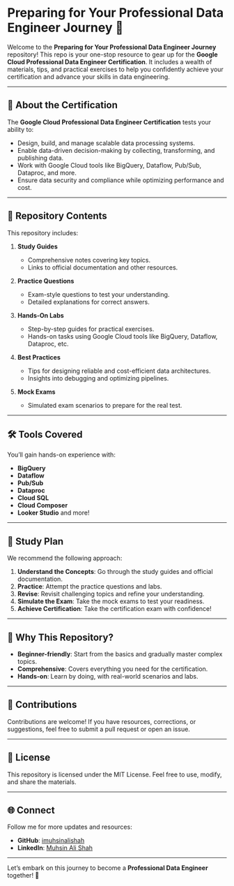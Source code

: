  
# Preparing for Your Professional Data Engineer Journey 🚀

Welcome to the **Preparing for Your Professional Data Engineer Journey** repository! This repo is your one-stop resource to gear up for the **Google Cloud Professional Data Engineer Certification**. It includes a wealth of materials, tips, and practical exercises to help you confidently achieve your certification and advance your skills in data engineering.

---

## 📘 About the Certification

The **Google Cloud Professional Data Engineer Certification** tests your ability to:

- Design, build, and manage scalable data processing systems.
- Enable data-driven decision-making by collecting, transforming, and publishing data.
- Work with Google Cloud tools like BigQuery, Dataflow, Pub/Sub, Dataproc, and more.
- Ensure data security and compliance while optimizing performance and cost.

---

## 📂 Repository Contents

This repository includes:

1. **Study Guides**
   - Comprehensive notes covering key topics.
   - Links to official documentation and other resources.

2. **Practice Questions**
   - Exam-style questions to test your understanding.
   - Detailed explanations for correct answers.

3. **Hands-On Labs**
   - Step-by-step guides for practical exercises.
   - Hands-on tasks using Google Cloud tools like BigQuery, Dataflow, Dataproc, etc.

4. **Best Practices**
   - Tips for designing reliable and cost-efficient data architectures.
   - Insights into debugging and optimizing pipelines.

5. **Mock Exams**
   - Simulated exam scenarios to prepare for the real test.

---

## 🛠️ Tools Covered

You’ll gain hands-on experience with:

- **BigQuery**
- **Dataflow**
- **Pub/Sub**
- **Dataproc**
- **Cloud SQL**
- **Cloud Composer**
- **Looker Studio** and more!

---

## 📅 Study Plan

We recommend the following approach:

1. **Understand the Concepts**: Go through the study guides and official documentation.
2. **Practice**: Attempt the practice questions and labs.
3. **Revise**: Revisit challenging topics and refine your understanding.
4. **Simulate the Exam**: Take the mock exams to test your readiness.
5. **Achieve Certification**: Take the certification exam with confidence!

---

## 🌟 Why This Repository?

- **Beginner-friendly**: Start from the basics and gradually master complex topics.
- **Comprehensive**: Covers everything you need for the certification.
- **Hands-on**: Learn by doing, with real-world scenarios and labs.

---

## 🤝 Contributions

Contributions are welcome! If you have resources, corrections, or suggestions, feel free to submit a pull request or open an issue.

---

## 📜 License

This repository is licensed under the MIT License. Feel free to use, modify, and share the materials.

---

## 🌐 Connect

Follow me for more updates and resources:

- **GitHub**: [imuhsinalishah](https://github.com/imuhsinalishah)
- **LinkedIn**: [Muhsin Ali Shah](https://www.linkedin.com/in/imuhsinalishah)

---

Let’s embark on this journey to become a **Professional Data Engineer** together! 🚀
